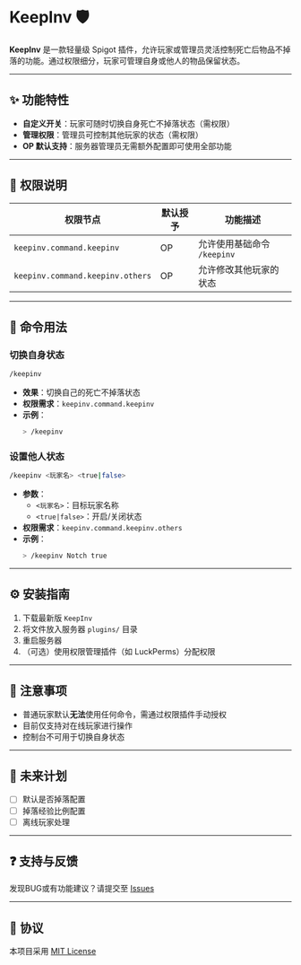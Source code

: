 
# KeepInv 🛡️

**KeepInv** 是一款轻量级 Spigot 插件，允许玩家或管理员灵活控制死亡后物品不掉落的功能。通过权限细分，玩家可管理自身或他人的物品保留状态。

---

## ✨ 功能特性
- **自定义开关**：玩家可随时切换自身死亡不掉落状态（需权限）
- **管理权限**：管理员可控制其他玩家的状态（需权限）
- **OP 默认支持**：服务器管理员无需额外配置即可使用全部功能

---

## 🔑 权限说明

| 权限节点                            | 默认授予 | 功能描述                     |
|-------------------------------------|----------|------------------------------|
| `keepinv.command.keepinv`          | OP       | 允许使用基础命令 `/keepinv`  |
| `keepinv.command.keepinv.others`   | OP       | 允许修改其他玩家的状态       |

---

## 📜 命令用法

### 切换自身状态
```bash
/keepinv
```
- **效果**：切换自己的死亡不掉落状态
- **权限需求**：`keepinv.command.keepinv`
- **示例**：
  ```bash
  > /keepinv
  ```

### 设置他人状态
```bash
/keepinv <玩家名> <true|false>
```
- **参数**：
    - `<玩家名>`：目标玩家名称
    - `<true|false>`：开启/关闭状态
- **权限需求**：`keepinv.command.keepinv.others`
- **示例**：
  ```bash
  > /keepinv Notch true
  ```

---

## ⚙️ 安装指南
1. 下载最新版 `KeepInv`
2. 将文件放入服务器 `plugins/` 目录
3. 重启服务器
4. （可选）使用权限管理插件（如 LuckPerms）分配权限

---

## 🚧 注意事项
- 普通玩家默认**无法**使用任何命令，需通过权限插件手动授权
- 目前仅支持对在线玩家进行操作
- 控制台不可用于切换自身状态

---

## 📌 未来计划
- [ ] 默认是否掉落配置
- [ ] 掉落经验比例配置
- [ ] 离线玩家处理

---

## ❓ 支持与反馈
发现BUG或有功能建议？请提交至 [Issues](https://github.com/OrzMiku/keepinv/issues)

---

## 📄 协议
本项目采用 [MIT License](LICENSE)